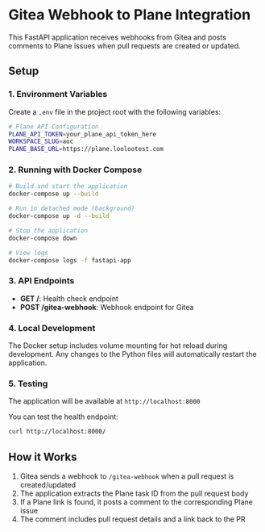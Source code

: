 # Gitea Webhook to Plane Integration

This FastAPI application receives webhooks from Gitea and posts comments to Plane issues when pull requests are created or updated.

## Setup

### 1. Environment Variables

Create a `.env` file in the project root with the following variables:

```bash
# Plane API Configuration
PLANE_API_TOKEN=your_plane_api_token_here
WORKSPACE_SLUG=aoc
PLANE_BASE_URL=https://plane.loolootest.com
```

### 2. Running with Docker Compose

```bash
# Build and start the application
docker-compose up --build

# Run in detached mode (background)
docker-compose up -d --build

# Stop the application
docker-compose down

# View logs
docker-compose logs -f fastapi-app
```

### 3. API Endpoints

- **GET /**: Health check endpoint
- **POST /gitea-webhook**: Webhook endpoint for Gitea

### 4. Local Development

The Docker setup includes volume mounting for hot reload during development. Any changes to the Python files will automatically restart the application.

### 5. Testing

The application will be available at `http://localhost:8000`

You can test the health endpoint:

```bash
curl http://localhost:8000/
```

## How it Works

1. Gitea sends a webhook to `/gitea-webhook` when a pull request is created/updated
2. The application extracts the Plane task ID from the pull request body
3. If a Plane link is found, it posts a comment to the corresponding Plane issue
4. The comment includes pull request details and a link back to the PR
